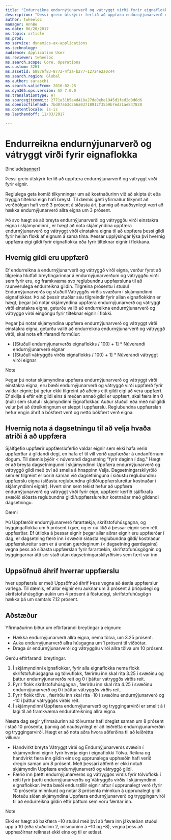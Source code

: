 ```yaml
---
title: "Endurreikna endurnýjunarverð og vátryggt virði fyrir eignaflokka"
description: "Þessi grein útskýrir ferlið að uppfæra endurnýjunarverð og vátryggt virði fyrir eignir."
author: twheeloc
manager: AnnBe
ms.date: 06/20/2017
ms.topic: article
ms.prod: 
ms.service: dynamics-ax-applications
ms.technology: 
audience: Application User
ms.reviewer: twheeloc
ms.search.scope: Core, Operations
ms.custom: 3261
ms.assetid: b8876f83-8772-4f2a-b277-12724e2a0c44
ms.search.region: Global
ms.author: saraschi
ms.search.validFrom: 2016-02-28
ms.dyn365.ops.version: AX 7.0.0
ms.translationtype: HT
ms.sourcegitcommit: 2771a31b5a4d418a27de0ebe1945d1fed2d8d6d6
ms.openlocfilehash: 7bd07a63c366a03718912f35b9b7ed21ae847828
ms.contentlocale: is-is
ms.lasthandoff: 11/03/2017

---
```


# <a name="recalculate-replacement-costs-and-insured-values-for-fixed-asset-groups"></a>Endurreikna endurnýjunarverð og vátryggt virði fyrir eignaflokka

[!include[banner](../includes/banner.md)]


Þessi grein útskýrir ferlið að uppfæra endurnýjunarverð og vátryggt virði fyrir eignir.

Reglulega geta komið tilkynningar um að kostnaðurinn við að skipta út eða tryggja tiltekna eign hafi breyst. Til dæmis gæti yfirmaður tilkynnt að verðbólgan hafi verð 3 prósent á síðasta ári, þannig að nauðsynlegt væri að hækka endurnýjunarverð allra eigna um 3 prósent. 

Þó svo hægt sé að breyta endurnýjunarverði og vátryggðu virði einstakra eigna í skjámyndinni , er hægt að nota skjámyndina  uppfæra endurnýjunarverð og vátryggt virði einstakra eigna til að uppfæra þessi gildi fyrir heilan flokk af eignum á sama tíma. Þessar upplýsingar lýsa því hvernig uppfæra eigi gildi fyrir eignaflokka eða fyrir tilteknar eignir í flokkana.

## <a name="how-values-are-updated"></a> Hvernig gildi eru uppfærð
Ef endurreikna á endurnýjunarverð og vátryggð virði eigna, verður fyrst að tilgreina hlutfall breytingarinnar á endurnýjunarverðum og vátryggðu virði sem fyrir eru, og framkvæma svo reglubundnu uppfærsluna til að raunverulega endurreikna gildin. Tilgreina prósentu í stuðul Endurnýjunarverðs og stuðull Vátryggðs virðis svæðum í skjámyndinni eignaflokkar. Þó að þessir stuðlar séu tilgreindir fyrir allan eignaflokkinn er hægt, þegar þú notar skjámyndina uppfæra endurnýjunarverð og vátryggt virði einstakra eigna, geturðu valið að endurreikna endurnýjunarverð og vátryggð virði eingöngu fyrir tilteknar eignir í flokki. 

Þegar þú notar skjámyndina uppfæra endurnýjunarverð og vátryggt virði einstakra eigna, geturðu valið að endurreikna endurnýjunarverð og vátryggð virði, skal nota eftirfarandi formúlur:

-   \[(Stuðull endurnýjunarverðs eignaflokks / 100) + 1\] \* Núverandi endurnýjunarverð eignar
-   \[(Stuðull vátryggðs virðis eignaflokks / 100) + 1\] \* Núverandi vátryggt virði eignar

> [!NOTE] 
> Þegar þú notar skjámyndina uppfæra endurnýjunarverð og vátryggt virði einstakra eigna, eru bæði endurnýjunarverð og vátryggð virði uppfærð fyrir valdar eignir; þú getur ekki tilgreint að aðeins eitt gildi eigi að vera uppfært. Ef skilja á eftir eitt gildi eins á meðan annað gildi er uppfært, skal færa inn 0 (núll) sem stuðul í skjámyndinni Eignaflokkar. Auður stuðull eða með núllgildi velur því að útreikningnum er sleppt í uppfærslu. Reglubundna uppfærslan hefur engin áhrif á bókfært verð og nettó bókfært verð eigna. 

## <a name="how-to-use-a-date-to-select-which-items-to-update"></a> Hvernig nota á dagsetningu til að velja hvaða atriði á að uppfæra
Sjálfgefið uppfærir uppfærsluferlið valdar eignir sem ekki hafa verið uppfærðar á gildandi degi, en hafa ef til vill verið uppfærðar á undanförnum dögum. Til dæmis þýðir &lt; núverandi dagsetning "fyrir daginn í dag." Hægt er að breyta dagsetningunni í skjámyndinni Uppfæra endurnýjunarverð og vátryggð gildi með því að smella á hnappinn Velja. Dagsetningarskilyrðið sem er tilgreint er borið saman við dagsetninguna í síðustu reglubundnu uppfærslu eigna (síðasta reglubundna gildið/uppfærslureitur kostnaðar í skjámyndinni eignir). Hvert sinn sem tekist hefur að uppfæra endurnýjunarverð og vátryggt virði fyrir eign, uppfærir kerfið sjálfkrafa svæðið síðasta reglubundna gildi/uppfærslureitur kostnaðar með gildandi dagsetningu. 

Dæmi 

Þú Uppfærðir endurnýjunarverð farartækja, skrifstofuhúsgagna, og byggingaflokka um 5 prósent í gær, og er nú litið á þessar eignir sem rétt uppfærðar. Ef útiloka á þessar eignir þegar allar aðrar eignir eru uppfærðar í dag, er dagsetning færð inn í svæðið síðasta reglubundna gildi/ kostnaður uppfærslureitur sem er á undan gærdeginum (&lt; dagsetning gærdagsins) vegna þess að síðasta uppfærslan fyrir farartækin, skrifstofuhúsgögnin og byggingarnar átti sér stað utan dagsetningarskilyrðisins sem fært var inn.

## <a name="cumulative-effect-of-each-update"></a> Uppsöfnuð áhrif hverrar uppfærslu
hver uppfærslu er með Uppsöfnuð áhrif Þess vegna að áætla uppfærslur varlega. Til dæmis, ef allar eignir eru auknar um 3 prósent á þriðjudegi og skrifstofuhúsgögn aukin um 4 prósent á föstudegi, skrifstofuhúsgögn hækka þá um samtals 7.12 prósent.

## <a name="scenario"></a>Aðstæður
Yfirmaðurinn biður um eftirfarandi breytingar á eignum:
-   Hækka endurnýjunarverð allra eigna, nema tölva, um 3.25 prósent.
-   Auka endurnýjunarverð allra húsgagna um 1 prósent til viðbótar.
-   Draga úr endurnýjunarverði og vátryggðu virði allra tölva um 10 prósent.

Gerðu eftirfarandi breytingar.
1.  Í skjámyndinni eignaflokkar, fyrir alla eignaflokka nema flokk skrifstofuhúsgagna og tölvuflokk, færirðu inn skal rita 3.25  í svæðinu  og þáttur endurnýjunarverðs reit og 0 í þáttur vátryggðs virðis reit.
2.  Fyrir flokk skrifstofuhúsgagna , færirðu inn skal rita 4.25  í svæðinu endurnýjunarverð  og 0 í þáttur vátryggðs virðis reit.
3.  Fyrir flokk tölvu , færirðu inn skal rita -10  í svæðinu endurnýjunarverð  og -10 í þáttur vátryggðs virðis reit.
4.  Í skjámyndinni Uppfæra endurnýjunarverð og tryggingarvirði er smellt á í lagi til að framkvæma endurútreikning allra eigna.

Næsta dag segir yfirmaðurinn að tölvurnar hafi dregist saman um 8 prósent í stað 10 prósenta, þannig að nauðsynlegt er að leiðrétta endurnýjunarverðin og tryggingarvirði. Hægt er að nota aðra hvora aðferðina til að leiðrétta villuna:
-   Handvirkt breyta Vátryggt virði og Endurnýjunarverðs svæðin í skjámyndinni eignir fyrir hverja eign í eignaflokki Tölva. Reikna og handvirkt færa inn gildin eins og upprunalega upphæðin hafi verið dregin saman um 8 prósent. Með þessari aðferð er ekki notuð skjámyndin Uppfæra endurnýjunarverð og vátryggð gildi.
-   Færið inn þætti endurnýjunarverðs og vátryggðs virðis fyrir tölvuflokk í reiti fyrir þætti endurnýjunarverðs og Vátryggðs virðis í skjámyndinni eignaflokkar. Þetta bæði endurstillir eignir aftur í upprunalegt verð (fyrir 10 prósenta minnkun) og notar 8 prósenta minnkun á upprunalegt gildi. Notaðu síðan skjámyndina Uppfæra endurnýjunarverð og tryggingarvirði til að endurreikna gildin eftir þáttum sem voru færðar inn.

> [!NOTE]  
> Ekki er hægt að bakfæra –10 stuðul með því að færa inn jákvæðan stuðul upp á 10 (eða stuðulinn 2, mismuninn á –10 og –8), vegna þess að upphæðirnar reiknast ekki eins og til er ætlast. 






